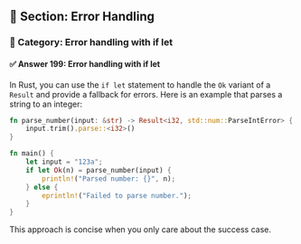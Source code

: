 ## 📘 Section: Error Handling
### 🔹 Category: Error handling with if let
#### ✅ Answer 199: Error handling with if let

In Rust, you can use the `if let` statement to handle the `Ok` variant of a `Result` and provide a fallback for errors. Here is an example that parses a string to an integer:

```rust
fn parse_number(input: &str) -> Result<i32, std::num::ParseIntError> {
    input.trim().parse::<i32>()
}

fn main() {
    let input = "123a";
    if let Ok(n) = parse_number(input) {
        println!("Parsed number: {}", n);
    } else {
        eprintln!("Failed to parse number.");
    }
}
```

This approach is concise when you only care about the success case.
